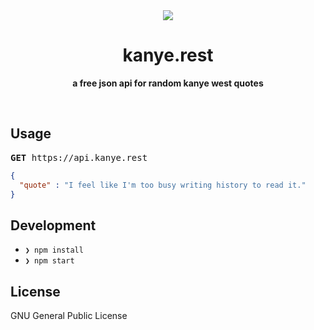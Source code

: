 <div align="center">
  <img src="https://kanye.rest/images/logo.png" />

  <h1>kanye.rest</h1>

  <b>a free json api for random kanye west quotes</b>
</div>

<br />

## Usage

<pre><b>GET</b> https://api.kanye.rest</pre>

```json
{
  "quote" : "I feel like I'm too busy writing history to read it."
}
```

## Development

- `❯ npm install`
- `❯ npm start`

## License

GNU General Public License
